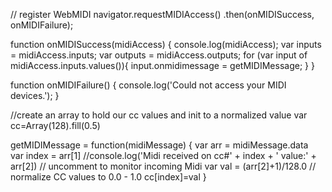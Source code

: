 // register WebMIDI
navigator.requestMIDIAccess()
    .then(onMIDISuccess, onMIDIFailure);

function onMIDISuccess(midiAccess) {
    console.log(midiAccess);
    var inputs = midiAccess.inputs;
    var outputs = midiAccess.outputs;
    for (var input of midiAccess.inputs.values()){
        input.onmidimessage = getMIDIMessage;
    }
}

function onMIDIFailure() {
    console.log('Could not access your MIDI devices.');
}

//create an array to hold our cc values and init to a normalized value
var cc=Array(128).fill(0.5)

getMIDIMessage = function(midiMessage) {
    var arr = midiMessage.data    
    var index = arr[1]
    //console.log('Midi received on cc#' + index + ' value:' + arr[2])    // uncomment to monitor incoming Midi
    var val = (arr[2]+1)/128.0  // normalize CC values to 0.0 - 1.0
    cc[index]=val
}
